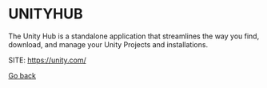 # UNITYHUB
 
 The Unity Hub is a standalone application that streamlines the way 
 you find, download, and manage your Unity Projects and installations.
 
 SITE: https://unity.com/

 [Go back](https://portable-linux-apps.github.io/apps.html)
